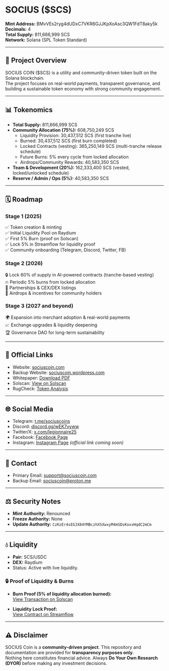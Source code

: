 # SOCIUS ($SCS)

**Mint Address:** BMvVEs2ryg4dUDxC7VKR6GJJKpXoAsc3QW1FdT8aky5k  
**Decimals:** 4  
**Total Supply:** 811,666,999 SCS  
**Network:** Solana (SPL Token Standard)  

---

## 📌 Project Overview
SOCIUS COIN ($SCS) is a utility and community-driven token built on the Solana blockchain.  
The project focuses on real-world payments, transparent governance, and building a sustainable token economy with strong community engagement.  

---

## 📊 Tokenomics
- **Total Supply:** 811,666,999 SCS  
- **Community Allocation (75%):** 608,750,249 SCS  
  - Liquidity Provision: 30,437,512 SCS (first tranche live)  
  - Burned: 30,437,512 SCS (first burn completed)  
  - Locked Contracts (vesting): 365,250,149 SCS (multi-tranche release schedule)  
  - Future Burns: 5% every cycle from locked allocation  
  - Airdrops/Community Rewards: 40,583,350 SCS  
- **Team & Development (20%):** 162,333,400 SCS (vested, locked/unlocked schedule)  
- **Reserve / Admin / Ops (5%):** 40,583,350 SCS  

---

## 🗓 Roadmap

### **Stage 1 (2025)**  
✅ Token creation & minting  
✅ Initial Liquidity Pool on Raydium  
✅ First 5% Burn (proof on Solscan)  
✅ Lock 5% in Streamflow for liquidity proof  
✅ Community onboarding (Telegram, Discord, Twitter, FB)  

### **Stage 2 (2026)**  
🔒 Lock 60% of supply in AI-powered contracts (tranche-based vesting)  
🔥 Periodic 5% burns from locked allocation  
🤝 Partnerships & CEX/DEX listings  
🎁 Airdrops & incentives for community holders  

### **Stage 3 (2027 and beyond)**  
🌍 Expansion into merchant adoption & real-world payments  
📈 Exchange upgrades & liquidity deepening  
🏆 Governance DAO for long-term sustainability  

---

## 🔗 Official Links
- Website: [sociuscoin.com](https://www.sociuscoin.com)  
- Backup Website: [sociuscoin.wordpress.com](https://sociuscoin.wordpress.com/)  
- Whitepaper: [Download PDF](https://github.com/ricardolegionnaire/Sociuscoin/blob/main/sociuswhitepaper.pdf)  
- Solscan: [View on Solscan](https://solscan.io/token/BMvVEs2ryg4dUDxC7VKR6GJJKpXoAsc3QW1FdT8aky5k)  
- RugCheck: [Token Analysis](https://rugcheck.xyz/tokens/BMvVEs2ryg4dUDxC7VKR6GJJKpXoAsc3QW1FdT8aky5k#)  

---

## 🌐 Social Media
- Telegram: [t.me/sociuscoins](https://t.me/sociuscoins)  
- Discord: [discord.gg/wEK7vyww](https://discord.gg/wEK7vyww)  
- Twitter/X: [x.com/legionnaire25](https://x.com/legionnaire25)  
- Facebook: [Facebook Page](https://www.facebook.com/share/1JchE9nZ6A/)  
- Instagram: [Instagram Page](https://www.instagram.com/) *(official link coming soon)*  

---

## 📩 Contact
- Primary Email: support@sociuscoin.com  
- Backup Email: sociuscoin@proton.me  

---

## ⚖️ Security Notes
- **Mint Authority:** Renounced  
- **Freeze Authority:** None  
- **Update Authority:** `CzKzEr4sEGJX84YMBczhXSXwxyM4mSDsKoxvHqdC2mCm`  

---

## 💧 Liquidity
- **Pair:** SCS/USDC  
- **DEX:** Raydium  
- Status: Active with live liquidity.  

### 🔒 Proof of Liquidity & Burns
- **Burn Proof (5% of liquidity allocation burned):**  
  [View Transaction on Solscan](https://solscan.io/tx/5361ey4KYtdMKJrjt1GwTQDy2mVUtMSpCBV8Lv5s3mxvVbL2DBMQCnoePB6y7RMte72uUmDMqGSZ5R9Ht9XsXfaj)  

- **Liquidity Lock Proof:**  
  [View Contract on Streamflow](https://app.streamflow.finance/contract/solana/mainnet/8C4ahQ4nnTNUeuEPeA1aaf78BxLrsujR9FW19c4VLPfL?ref=ponderously-saved-garpike)  

---

## ⚠️ Disclaimer
SOCIUS Coin is a **community-driven project**. This repository and documentation are provided for **transparency purposes only**.  
Nothing here constitutes financial advice. Always **Do Your Own Research (DYOR)** before making any investment decisions.  
